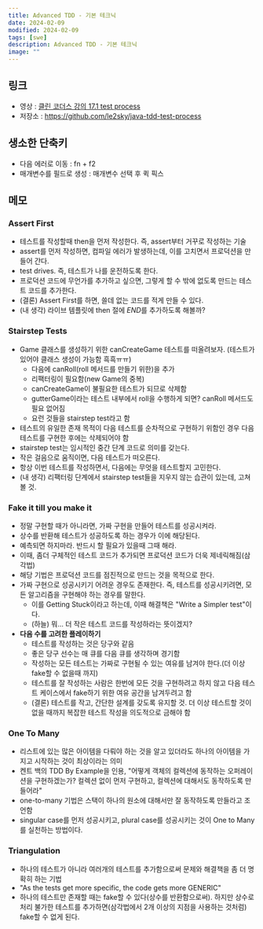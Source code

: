 ```yaml
---
title: Advanced TDD - 기본 테크닉
date: 2024-02-09
modified: 2024-02-09
tags: [swe]
description: Advanced TDD - 기본 테크닉
image: ""
---
```


## 링크

- 영상 : [클린 코더스 강의 17.1 test process](https://youtu.be/iIr4Fhfsj-E?feature=shared)
- 저장소 : https://github.com/le2sky/java-tdd-test-process

## 생소한 단축키

- 다음 에러로 이동 : fn + f2
- 매개변수를 필드로 생성 : 매개변수 선택 후 퀵 픽스

## 메모

### Assert First

- 테스트를 작성할때 then을 먼저 작성한다. 즉, assert부터 거꾸로 작성하는 기술
- assert를 먼저 작성하면, 컴파일 에러가 발생하는데, 이를 고치면서 프로덕션을 만들어 간다.
- test drives. 즉, 테스트가 나를 운전하도록 한다.
- 프로덕션 코드에 무언가를 추가하고 싶으면, 그렇게 할 수 밖에 없도록 만드는 테스트 코드를 추가한다.
- (결론) Assert First를 하면, 쓸데 없는 코드를 적게 만들 수 있다.
- (내 생각) 라이브 템플릿에 then 절에 $END$를 추가하도록 해볼까?

### Stairstep Tests

- Game 클래스를 생성하기 위한 canCreateGame 테스트를 떠올려보자. (테스트가 있어야 클래스 생성이 가능함 흑흑ㅠㅠ)
    - 다음에 canRoll(roll 메서드를 만들기 위한)을 추가
    - 리팩터링이 필요함(new Game의 중복)
    - canCreateGame이 불필요한 테스트가 되므로 삭제함
    - gutterGame이라는 테스트 내부에서 roll을 수행하게 되면? canRoll 메서드도 필요 없어짐
    - 요런 것들을 stairstep test라고 함
- 테스트의 유일한 존재 목적이 다음 테스트를 순차적으로 구현하기 위함인 경우 다음 테스트를 구현한 후에는 삭제되어야 함
- stairstep test는 임시적인 중간 단계 코드로 의미를 갖는다.
- 작은 걸음으로 움직이면, 다음 테스트가 떠오른다.
- 항상 이번 테스트를 작성하면서, 다음에는 무엇을 테스트할지 고민한다.
- (내 생각) 리팩터링 단계에서 stairstep test들을 지우지 않는 습관이 있는데, 고쳐볼 것.

### Fake it till you make it

- 정말 구현할 때가 아니라면, 가짜 구현을 만들어 테스트를 성공시켜라.
- 상수를 반환해 테스트가 성공하도록 하는 경우가 이에 해당된다.
- 예측되면 하지마라. 반드시 할 필요가 있을때 그때 해라.
- 이때, 좀더 구체적인 테스트 코드가 추가되면 프로덕션 코드가 더욱 제네릭해짐(삼각법)
- 해당 기법은 프로덕션 코드를 점진적으로 만드는 것을 목적으로 한다.
- 가짜 구현으로 성공시키기 어려운 경우도 존재한다. 즉, 테스트를 성공시키려면, 모든 알고리즘을 구현해야 하는 경우를 말한다.
    - 이를 Getting Stuck이라고 하는데, 이때 해결책은 "Write a Simpler test"이다.
    - (하늘) 뭐... 더 작은 테스트 코드를 작성하라는 뜻이겠지?
- **다음 수를 고려한 플레이하기**
    - 테스트를 작성하는 것은 당구와 같음
    - 좋은 당구 선수는 매 큐를 다음 큐를 생각하며 경기함
    - 작성하는 모든 테스트는 가짜로 구현될 수 있는 여유를 남겨야 한다.(더 이상 fake할 수 없을때 까지)
    - 테스트를 잘 작성하는 사람은 한번에 모든 것을 구현하려고 하지 않고 다음 테스트 케이스에서 fake하기 위한 여유 공간을 남겨두려고 함
    - (결론) 테스트를 작고, 간단한 설계를 갖도록 유지할 것. 더 이상 테스트할 것이 없을 때까지 복잡한 테스트 작성을 의도적으로 금해야 함

### One To Many

- 리스트에 있는 많은 아이템을 다뤄야 하는 것을 알고 있더라도 하나의 아이템을 가지고 시작하는 것이 최상이라는 의미
- 켄트 백의 TDD By Example을 인용, "어떻게 객체의 컬렉션에 동작하는 오퍼레이션을 구현하겠는가? 컬렉션 없이 먼저 구현하고, 컬렉션에 대해서도 동작하도록 만들어라"
- one-to-many 기법은 스택이 하나의 원소에 대해서만 잘 동작하도록 만들라고 조언함
- singular case를 먼저 성공시키고, plural case를 성공시키는 것이 One to Many를 실천하는 방법이다.

### Triangulation

- 하나의 테스트가 아니라 여러개의 테스트를 추가함으로써 문제와 해결책을 좀 더 명확히 하는 기법
- "As the tests get more specific, the code gets more GENERIC"
- 하나의 테스트만 존재할 때는 fake할 수 있다(상수를 반환함으로써). 하지만 상수로 처리 불가한 테스트를 추가하면(삼각법에서 2개 이상의 지점을 사용하는 것처럼) fake할 수 없게 된다.
